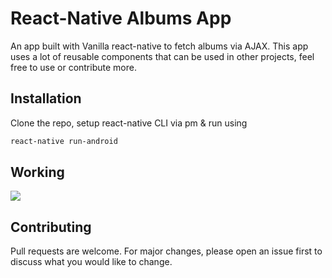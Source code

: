 # React-Native Albums App

An app built with Vanilla react-native to fetch albums via AJAX.
This app uses a lot of reusable components that can be used in other projects, feel free to use or contribute more.

## Installation

Clone the repo, setup react-native CLI via pm & run using
```bash
react-native run-android
```

## Working

![](demo.gif)

## Contributing
Pull requests are welcome. For major changes, please open an issue first to discuss what you would like to change.
